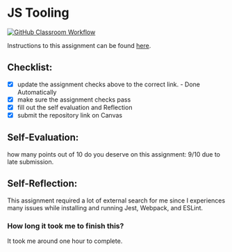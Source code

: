 JS Tooling
===================================
[![GitHub Classroom Workflow](https://github.com/maksimds/Tooling-Lab-Template/actions/workflows/classroom.yml/badge.svg)](https://github.com/maksimds/Tooling-Lab-Template/actions/workflows/classroom.yml)

Instructions to this assignment can be found [here](https://reedws.github.io/IT3049C/coursework/labs/tooling/).

## Checklist:
- [x] update the assignment checks above to the correct link. - Done Automatically
- [x] make sure the assignment checks pass
- [x] fill out the self evaluation and Reflection
- [x] submit the repository link on Canvas

## Self-Evaluation: 
how many points out of 10 do you deserve on this assignment: 
9/10 due to late submission.

## Self-Reflection:
This assignment required a lot of external search for me since I experiences many issues while installing and running Jest, Webpack, and ESLint.

### How long it took me to finish this?
It took me around one hour to complete.
